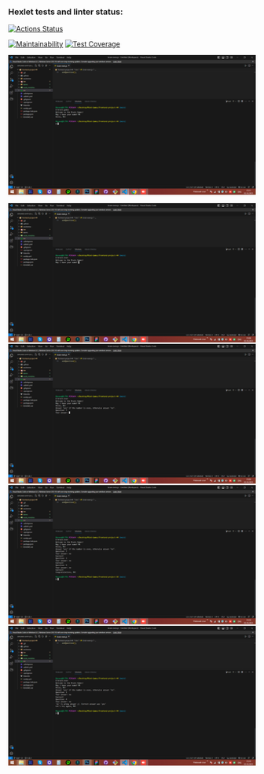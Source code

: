 ### Hexlet tests and linter status:
[![Actions Status](https://github.com/MikhailKup/frontend-project-44/workflows/hexlet-check/badge.svg)](https://github.com/MikhailKup/frontend-project-44/actions)

[![Maintainability](https://api.codeclimate.com/v1/badges/1b7ae31d1674576ba4ed/maintainability)](https://codeclimate.com/github/MikhailKup/frontend-project-44/maintainability)
[![Test Coverage](https://api.codeclimate.com/v1/badges/1b7ae31d1674576ba4ed/test_coverage)](https://codeclimate.com/github/MikhailKup/frontend-project-44/test_coverage)



<!-- Asciinema -->
<!-- 1. Brain-games -->
![Работа команды brain-games](/demo/brain-games_1.jpg)

<!-- 2. Brain-even -->
![Запуск команды brain-even](/demo/brain-even_1.jpg)
![Начало игры](/demo/brain-even_2.jpg)
![Результат выигрыша](/demo/brain-even_3.jpg)
![Результат проигрыша](/demo/brain-even_4.jpg)
